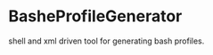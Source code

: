 BasheProfileGenerator
=====================

shell and xml driven tool for generating bash profiles.
